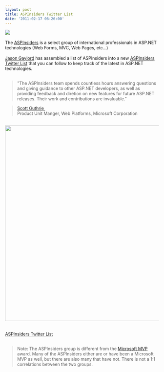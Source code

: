 ```yaml
---
layout: post
title: ASPInsiders Twitter List
date: '2011-02-17 06:26:00'
---
```


<div><a href="http://4.bp.blogspot.com/-S0dNni5IOBk/TVy5kL6i6JI/AAAAAAAAJYI/VP2J9hDzTw8/s1600/ASPInsiders.gif" imageanchor="1"><img border="0" src="http://4.bp.blogspot.com/-S0dNni5IOBk/TVy5kL6i6JI/AAAAAAAAJYI/VP2J9hDzTw8/s1600/ASPInsiders.gif"></a></div><br>The <a href="http://aspinsiders.com/">ASPInsiders</a> is a select group of international professionals in ASP.NET technologies (Web Forms, MVC, Web Pages, etc...)<br><br><a href="http://twitter.com/jgaylord">Jason Gaylord</a> has assembled a list of ASPInsiders into a new <a href="http://twitter.com/jgaylord/aspinsiders/members#">ASPInsiders Twitter List</a> that you can follow to keep track of the latest in ASP.NET technologies.<br><br><blockquote>"The ASPInsiders team spends countless hours answering questions and giving guidance to other ASP.NET developers, as well as providing feedback and diretion on new features for future ASP.NET releases. Their work and contributions are invaluable." </blockquote><blockquote><div><a href="http://twitter.com/scottgu">Scott Guthrie </a></div><div>Product Unit Manger, Web Platforms, Microsoft Corporation</div></blockquote><br><div><a href="http://twitter.com/jgaylord/aspinsiders/members#" imageanchor="1"><img border="0" height="640" src="http://2.bp.blogspot.com/-wm832q45dzo/TVy8XHLA7kI/AAAAAAAAJYM/8duSfDNKV_k/s640/ASPInsidersTwitterPage.png" width="555"></a></div><br><br><a href="http://twitter.com/jgaylord/aspinsiders/members#">ASPInsiders Twitter List</a><br><br><blockquote>Note: The ASPInsiders group is different from the <a href="http://mvp.support.microsoft.com/">Microsoft MVP</a> award. Many of the ASPInsiders either are or have been a Microsoft MVP as well, but there are also many that have not. There is not a 1:1 correlations between the two groups.  </blockquote>